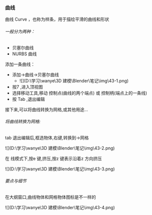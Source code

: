 ### 曲线

曲线 Curve ，也称为样条，用于描绘平滑的曲线和形状

###### 一般分为两种：

- 贝塞尔曲线
- NURBS 曲线



添加一条曲线：

- 添加->曲线->贝塞尔曲线
  - ![](D:\学习\wanye\3D 建模\Blender\笔记\img\43-1.png)
- 按7 ,进入顶视图
- 选择移动工具,移动 控制点(曲线的两个端点) 或 控制柄(端点上的一条线)
- 按 Tab ,退出编辑

接下来,可以将曲线转换为网格,或其他用途...



###### 将曲线转换为网格:

tab 退出编辑后,框选物体,右键,转换到->网格

![](D:\学习\wanye\3D 建模\Blender\笔记\img\43-2.png)

在 线模式下,按e 键,挤压,按z 键表示沿着z 方向挤压

![](D:\学习\wanye\3D 建模\Blender\笔记\img\43-3.png)





###### 要点与细节

在大纲窗口,曲线物体和网格物体图标是不一样的

![](D:\学习\wanye\3D 建模\Blender\笔记\img\43-4.png)

